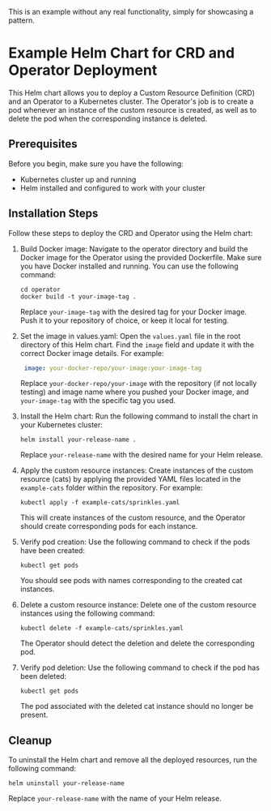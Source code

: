 This is an example without any real functionality, simply for showcasing a pattern.

# Example Helm Chart for CRD and Operator Deployment

This Helm chart allows you to deploy a Custom Resource Definition (CRD) and an Operator to a Kubernetes cluster. The Operator's job is to create a pod whenever an instance of the custom resource is created, as well as to delete the pod when the corresponding instance is deleted.

## Prerequisites

Before you begin, make sure you have the following:

- Kubernetes cluster up and running
- Helm installed and configured to work with your cluster

## Installation Steps

Follow these steps to deploy the CRD and Operator using the Helm chart:

1. Build Docker image: Navigate to the operator directory and build the Docker image for the Operator using the provided Dockerfile. Make sure you have Docker installed and running. You can use the following command:

   ```shell
   cd operator
   docker build -t your-image-tag .
   ```

   Replace `your-image-tag` with the desired tag for your Docker image. Push it to your repository of choice, or keep it local for testing.

2. Set the image in values.yaml: Open the `values.yaml` file in the root directory of this Helm chart. Find the `image` field and update it with the correct Docker image details. For example:

   ```yaml
    image: your-docker-repo/your-image:your-image-tag
   ```

   Replace `your-docker-repo/your-image` with the repository (if not locally testing) and image name where you pushed your Docker image, and `your-image-tag` with the specific tag you used. 

3. Install the Helm chart: Run the following command to install the chart in your Kubernetes cluster:

   ```shell
   helm install your-release-name .
   ```

   Replace `your-release-name` with the desired name for your Helm release.

4. Apply the custom resource instances: Create instances of the custom resource (cats) by applying the provided YAML files located in the `example-cats` folder within the repository. For example:

   ```shell
   kubectl apply -f example-cats/sprinkles.yaml
   ```

   This will create instances of the custom resource, and the Operator should create corresponding pods for each instance.

5. Verify pod creation: Use the following command to check if the pods have been created:

   ```shell
   kubectl get pods
   ```

   You should see pods with names corresponding to the created cat instances.

6. Delete a custom resource instance: Delete one of the custom resource instances using the following command:

   ```shell
   kubectl delete -f example-cats/sprinkles.yaml
   ```

   The Operator should detect the deletion and delete the corresponding pod.

7. Verify pod deletion: Use the following command to check if the pod has been deleted:

   ```shell
   kubectl get pods
   ```

   The pod associated with the deleted cat instance should no longer be present.

## Cleanup

To uninstall the Helm chart and remove all the deployed resources, run the following command:

```shell
helm uninstall your-release-name
```

Replace `your-release-name` with the name of your Helm release.
